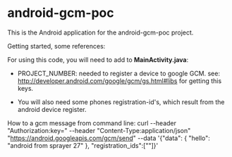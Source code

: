 android-gcm-poc
===============

This is the Android application for the android-gcm-poc project.

Getting started, some references: 

For using this code, you will need to add to **MainActivity.java**:
* PROJECT_NUMBER: needed to register a device to google GCM.
see: http://developer.android.com/google/gcm/gs.html#libs for getting this keys.

 
* You will also need some phones registration-id's, which result from the android device register.

How to a gcm message from command line:
curl --header "Authorization:key=<YOUR-AUTHORIZATION-KEY-HERE>" --header "Content-Type:application/json" "https://android.googleapis.com/gcm/send" --data '{"data": { "hello": "android from sprayer 27" }, "registration_ids":["<A-DEVICE-REGISTRATION-ID>"]}'

